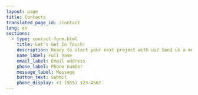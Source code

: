 ```yaml
---
layout: page
title: Contacts
translated_page_id: /contact
lang: en
sections:
  - type: contact-form.html
    title: Let's Get In Touch!
    description: Ready to start your next project with us? Send us a message and we will get back to you as soon as possible!
    name_label: Full name
    email_label: Email address
    phone_label: Phone number
    message_label: Message
    button_text: Submit
    phone_display: +1 (555) 123-4567
---
```

